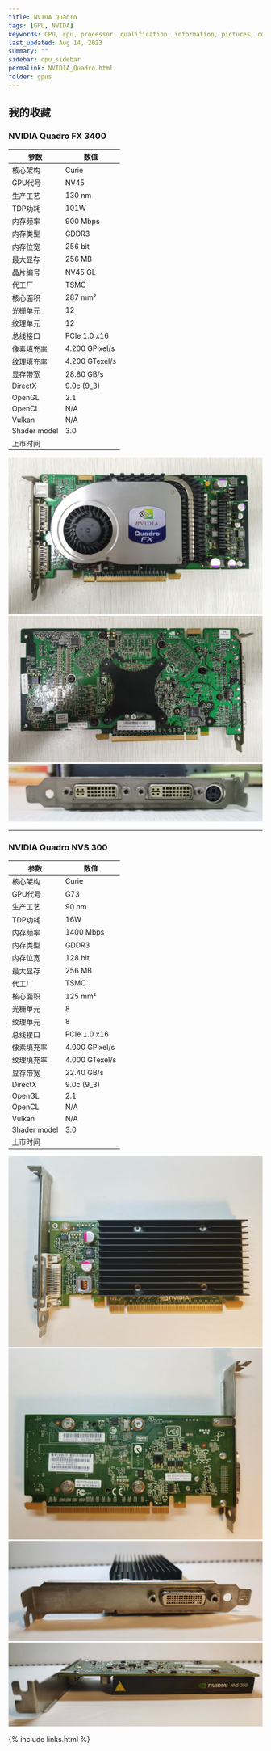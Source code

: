 ```yaml
---
title: NVIDA Quadro
tags: [GPU, NVIDA]
keywords: CPU, cpu, processor, qualification, information, pictures, core, frequency, chip packaging, packaging, cpu info, x86, collection, amd, cyrix, harris, ibm, idt, iit, intel, motorola, nec, sgs, sgs-thomson, siemens, ST, signetics, mhs, ti, texas instruments, ulsi, umc, weitek, zilog, 3002, 4004, 4040, 8008, 808x, 8085, 8088, 8086, 80188, 80186, 80286, 286, 80386, 386, i386, Am386, 386sx, 386dx, 486, i486, 586, 486sx, 486dx, overdrive, 487, pentium, 586, 5x86, 386dlc, 386slc, 486dx2, mmx, ppro, pentium-pro, pro, athlon, duron, z80, dirk oppelt, dirk, oppelt, engineering, sample, samples, NVIDIA, GeForce, GPU
last_updated: Aug 14, 2023
summary: ""
sidebar: cpu_sidebar
permalink: NVIDIA_Quadro.html
folder: gpus
---
```


## 我的收藏

### NVIDIA Quadro FX 3400

| 参数 | 数值 |
| ------ | ------ |
| 核心架构 | Curie |
| GPU代号 | NV45 |
| 生产工艺 | 130 nm |
| TDP功耗 | 101W |
| 内存频率 | 900 Mbps |
| 内存类型 | GDDR3 |
| 内存位宽 | 256 bit |
| 最大显存 | 256 MB |
| 晶片编号 | NV45 GL |
| 代工厂 | TSMC |
| 核心面积 | 287 mm² |
| 光栅单元 | 12 |
| 纹理单元 | 12 |
| 总线接口 | PCIe 1.0 x16 |
| 像素填充率 | 4.200 GPixel/s |
| 纹理填充率 | 4.200 GTexel/s |
| 显存带宽 | 28.80 GB/s |
| DirectX | 9.0c (9_3) |
| OpenGL | 2.1 |
| OpenCL | N/A |
| Vulkan | N/A |
| Shader model | 3.0 |
| 上市时间 |  |

![NVIDIA Quadro FX 3400 正面](/images/gpus/NVIDIA/NVIDIA_Quadro_FX_3400_(256M)_1.jpg)
![NVIDIA Quadro FX 3400 背面](/images/gpus/NVIDIA/NVIDIA_Quadro_FX_3400_(256M)_2.jpg)
![NVIDIA Quadro FX 3400 接口](/images/gpus/NVIDIA/NVIDIA_Quadro_FX_3400_(256M)_3.jpg)

---------

### NVIDIA Quadro NVS 300

| 参数 | 数值 |
| ------ | ------ |
| 核心架构 | Curie |
| GPU代号 | G73 |
| 生产工艺 | 90 nm |
| TDP功耗 | 16W |
| 内存频率 | 1400 Mbps |
| 内存类型 | GDDR3 |
| 内存位宽 | 128 bit |
| 最大显存 | 256 MB |
| 代工厂 | TSMC |
| 核心面积 | 125 mm² |
| 光栅单元 | 8 |
| 纹理单元 | 8 |
| 总线接口 | PCIe 1.0 x16 |
| 像素填充率 | 4.000 GPixel/s |
| 纹理填充率 | 4.000 GTexel/s |
| 显存带宽 | 22.40 GB/s |
| DirectX | 9.0c (9_3) |
| OpenGL | 2.1 |
| OpenCL | N/A |
| Vulkan | N/A |
| Shader model | 3.0 |
| 上市时间 |  |

![NVIDIA Quadro NVS 300 正面](/images/gpus/NVIDIA/NVIDIA_Quadro_NVS_300_(512M)_1.jpg)
![NVIDIA Quadro NVS 300 背面](/images/gpus/NVIDIA/NVIDIA_Quadro_NVS_300_(512M)_2.jpg)
![NVIDIA Quadro NVS 300 接口](/images/gpus/NVIDIA/NVIDIA_Quadro_NVS_300_(512M)_3.jpg)
![NVIDIA Quadro NVS 300 上面](/images/gpus/NVIDIA/NVIDIA_Quadro_NVS_300_(512M)_4.jpg)

{% include links.html %}
